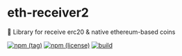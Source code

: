 # eth-receiver2
🚀 Library for receive erc20 &amp; native ethereum-based coins

[![npm (tag)](https://img.shields.io/npm/v/eth-receiver2)](https://www.npmjs.com/package/eth-receiver2)
[![npm (license)](https://img.shields.io/npm/l/eth-receiver2)](https://www.npmjs.com/package/eth-receiver2)
[![build](https://img.shields.io/github/workflow/status/xsubject/eth-receiver2/CI)](https://github.com/xsubject/eth-receiver2/actions)


